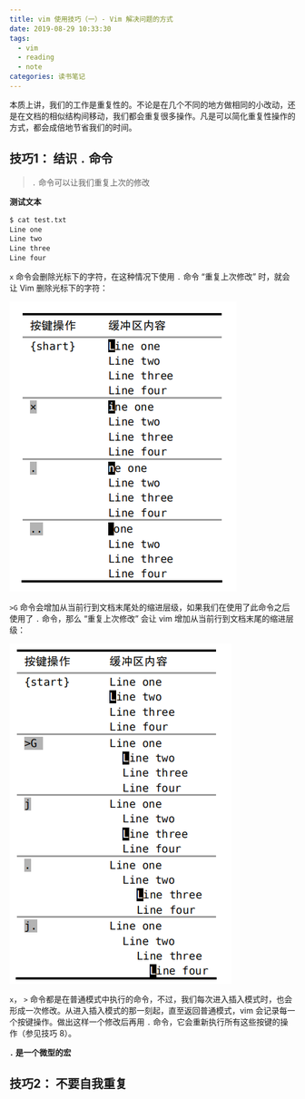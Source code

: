 ```yaml
---
title: vim 使用技巧（一）- Vim 解决问题的方式
date: 2019-08-29 10:33:30
tags: 
  - vim
  - reading
  - note
categories: 读书笔记
---
```


本质上讲，我们的工作是重复性的。不论是在几个不同的地方做相同的小改动，还是在文档的相似结构间移动，我们都会重复很多操作。凡是可以简化重复性操作的方式，都会成倍地节省我们的时间。

<!--more-->

## 技巧1： 结识  `.` 命令

> `.` 命令可以让我们重复上次的修改

**测试文本**

```bash
$ cat test.txt
Line one
Line two
Line three
Line four
```

`x` 命令会删除光标下的字符，在这种情况下使用 `.` 命令 “重复上次修改” 时，就会让 Vim 删除光标下的字符：

![](https://github.com/Joker764/joker764.github.io/blob/src/images/vim/1-1.png?raw=true)

`>G` 命令会增加从当前行到文档末尾处的缩进层级，如果我们在使用了此命令之后使用了 `.` 命令，那么 “重复上次修改” 会让 vim 增加从当前行到文档末尾的缩进层级：

![](https://github.com/Joker764/joker764.github.io/blob/src/images/vim/1-2.png?raw=true)

`x`， `>` 命令都是在普通模式中执行的命令，不过，我们每次进入插入模式时，也会形成一次修改。从进入插入模式的那一刻起，直至返回普通模式，vim 会记录每一个按键操作。做出这样一个修改后再用 `.` 命令，它会重新执行所有这些按键的操作（参见技巧 8）。

**`.` 是一个微型的宏**

## 技巧2： 不要自我重复

